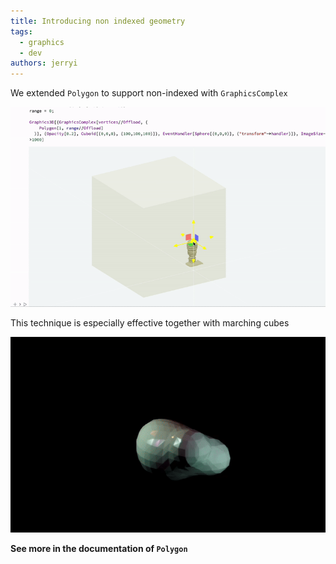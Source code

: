 ```yaml
---
title: Introducing non indexed geometry
tags:
  - graphics
  - dev
authors: jerryi
---
```

We extended `Polygon` to support non-indexed with `GraphicsComplex`


![](./nonindeed2-ezgif.com-video-to-gif-converter.gif)

This technique is especially effective together with marching cubes

![](./metaballs1-ezgif.com-video-to-gif-converter.gif)

__See more in the documentation of `Polygon`__
